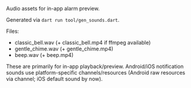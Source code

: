 Audio assets for in-app alarm preview.

Generated via `dart run tool/gen_sounds.dart`.

Files:
- classic_bell.wav (+ classic_bell.mp4 if ffmpeg available)
- gentle_chime.wav (+ gentle_chime.mp4)
- beep.wav (+ beep.mp4)

These are primarily for in-app playback/preview. Android/iOS notification sounds use
platform-specific channels/resources (Android raw resources via channel; iOS default sound by now).
